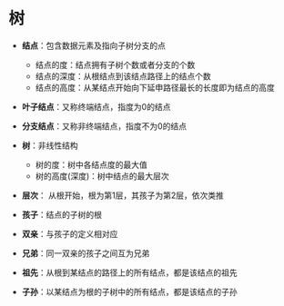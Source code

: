 # 树

- **结点**：包含数据元素及指向子树分支的点
	- 结点的度：结点拥有子树个数或者分支的个数
	- 结点的深度：从根结点到该结点路径上的结点个数
	- 结点的高度：从某结点开始向下延申路径最长的长度即为结点的高度
- **叶子结点**：又称终端结点，指度为0的结点
- **分支结点**：又称非终端结点，指度不为0的结点


- **树**：非线性结构
	- 树的度：树中各结点度的最大值
	- 树的高度(深度)：树中结点的最大层次
- **层次**： 从根开始，根为第1层，其孩子为第2层，依次类推


- **孩子**：结点的子树的根
- **双亲**：与孩子的定义相对应
- **兄弟**：同一双亲的孩子之间互为兄弟
- **祖先**：从根到某结点的路径上的所有结点，都是该结点的祖先
- **子孙**：以某结点为根的子树中的所有结点，都是该结点的子孙
